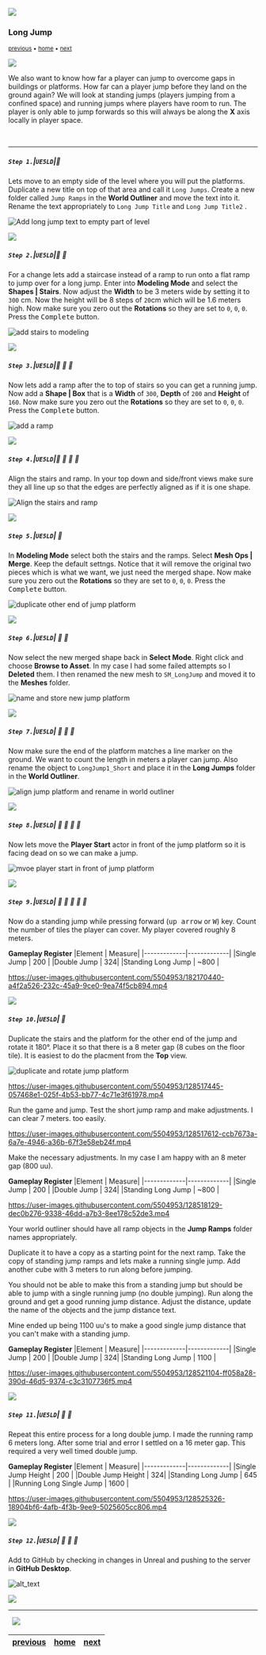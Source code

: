 ![](../images/line3.png)

### Long Jump

<sub>[previous](../gameplay-scale/README.md#user-content-gameplay--scale-register) • [home](../README.md#user-content-ue4-intro-to-level-design) • [next](../moving-platform/README.md#user-content-moving-platform)</sub>

![](../images/line3.png)

We also want to know how far a player can jump to overcome gaps in buildings or platforms.  How far can a player jump before they land on the ground again? We will look at standing jumps (players jumping from a confined space) and running jumps where players have room to run.  The player is only able to jump forwards so this will always be along the **X** axis locally in player space.

<br>

---


##### `Step 1.`\|`UE5LD`|:small_blue_diamond:

Lets move to an empty side of the level where you will put the platforms. Duplicate a new title on top of that area and call it `Long Jumps`. Create a new folder called `Jump Ramps` in the **World Outliner** and move the text into it. Rename the text appropriately to `Long Jump Title` and `Long Jump Title2` .

![Add long jump text to empty part of level](images/longJumps.png)

![](../images/line2.png)

##### `Step 2.`\|`UE5LD`|:small_blue_diamond: :small_blue_diamond: 

For a change lets add a staircase instead of a ramp to run onto a flat ramp to jump over for a long jump.  Enter into **Modeling Mode** and select the **Shapes | Stairs**.  Now adjust the **Width** to be 3 meters wide by setting it to `300` cm.  Now the height will be 8 steps of `20`cm which will be 1.6 meters high. Now make sure you zero out the **Rotations** so they are set to `0`, `0`, `0`. Press the <kbd>Complete</kbd> button.

![add stairs to modeling](images/addStairs.png)

![](../images/line2.png)

##### `Step 3.`\|`UE5LD`|:small_blue_diamond: :small_blue_diamond: :small_blue_diamond:

Now lets add a ramp after the to top of stairs so you can get a running jump.  Now add a **Shape | Box** that is a **Width** of `300`, **Depth** of `200` and **Height** of `160`.  Now make sure you zero out the **Rotations** so they are set to `0`, `0`, `0`. Press the <kbd>Complete</kbd> button.

![add a ramp](images/addRamp.png)

![](../images/line2.png)

##### `Step 4.`\|`UE5LD`|:small_blue_diamond: :small_blue_diamond: :small_blue_diamond: :small_blue_diamond:

Align the stairs and ramp. In your top down and side/front views make sure they all line up so that the edges are perfectly aligned as if it is one shape. 

![Align the stairs and ramp](images/placeNextToEachOther.png)

![](../images/line2.png)

##### `Step 5.`\|`UE5LD`| :small_orange_diamond:

In **Modeling Mode** select both the stairs and the ramps.  Select **Mesh Ops | Merge**.  Keep the default settngs.  Notice that it will remove the original two pieces which is what we want, we just need the merged shape.  Now make sure you zero out the **Rotations** so they are set to `0`, `0`, `0`. Press the <kbd>Complete</kbd> button.

![duplicate other end of jump platform](images/mergeMeshes.png)

![](../images/line2.png)

##### `Step 6.`\|`UE5LD`| :small_orange_diamond: :small_blue_diamond:

Now select the new merged shape back in **Select Mode**.  Right click and choose **Browse to Asset**. In my case I had some failed attempts so I **Deleted** them.  I then renamed the new mesh to `SM_LongJump` and moved it to the **Meshes** folder.

![name and store new jump platform](images/organizeData.png)


![](../images/line2.png)

##### `Step 7.`\|`UE5LD`| :small_orange_diamond: :small_blue_diamond: :small_blue_diamond:

Now make sure the end of the platform matches a line marker on the ground.  We want to count the length in meters a player can jump.  Also rename the object to `LongJump1_Short` and place it in the **Long Jumps** folder in the **World Outliner**.

![align jump platform and rename in world outliner](images/alignRename.png)

![](../images/line2.png)

##### `Step 8.`\|`UE5LD`| :small_orange_diamond: :small_blue_diamond: :small_blue_diamond: :small_blue_diamond:

Now lets move the **Player Start** actor in front of the jump platform so it is facing dead on so we can make a jump.

![mvoe player start in front of jump platform](images/movePlayerStart.png)

![](../images/line2.png)

##### `Step 9.`\|`UE5LD`| :small_orange_diamond: :small_blue_diamond: :small_blue_diamond: :small_blue_diamond: :small_blue_diamond:

Now do a standing jump while pressing forward (<kbd>up arrow</kbd> or <kbd>W</kbd>) key.  Count the number of tiles the player can cover. My player covered roughly 8 meters.

**Gameplay Register**
|Element | Measure|
|-------------|-------------|
|Single Jump | 200 |
|Double Jump | 324|
|Standing Long Jump | ~800 | 

https://user-images.githubusercontent.com/5504953/182170440-a4f2a526-232c-45a9-9ce0-9ea74f5cb894.mp4

![](../images/line2.png)

##### `Step 10.`\|`UE5LD`| :large_blue_diamond:

Duplicate the stairs and the platform for the other end of the jump and rotate it 180°. Place it so that there is a 8 meter gap (8 cubes on the floor tile). It is easiest to do the placment from the **Top** view.

![duplicate and rotate jump platform](images/dupeAndRotate.png)


https://user-images.githubusercontent.com/5504953/128517445-057468e1-025f-4b53-bb77-4c71e3f61978.mp4

Run the game and jump.  Test the short jump ramp and make adjustments. I can clear 7 meters. too easily.

https://user-images.githubusercontent.com/5504953/128517612-ccb7673a-6a7e-4946-a36b-67f3e58eb24f.mp4

Make the necessary adjustments. In my case I am happy with an 8 meter gap (800 uu).

**Gameplay Register**
|Element | Measure|
|-------------|-------------|
|Single Jump | 200 |
|Double Jump | 324|
|Standing Long Jump | ~800 | 

https://user-images.githubusercontent.com/5504953/128518129-dec0b276-9338-46dd-a7b3-8ee178c52de3.mp4

Your world outliner should have all ramp objects in the **Jump Ramps** folder names appropriately. 

Duplicate it to have a copy as a starting point for the next ramp. Take the copy of standing jump ramps and lets make a running single jump.  Add another cube with 3 meters to run along before jumping.

You should not be able to make this from a standing jump but should be able to jump with a single running jump (no double jumping).  Run along the ground and get a good running jump distance. Adjust the distance, update the name of the objects and the jump distance text.

Mine ended up being 1100 uu's to make a good single jump distance that you can't make with a standing jump.

**Gameplay Register**
|Element | Measure|
|-------------|-------------|
|Single Jump | 200 |
|Double Jump | 324|
|Standing Long Jump | 1100 | 

https://user-images.githubusercontent.com/5504953/128521104-ff058a28-390d-46d5-9374-c3c3107736f5.mp4

![](../images/line2.png)

##### `Step 11.`\|`UE5LD`| :large_blue_diamond: :small_blue_diamond: 

Repeat this entire process for a long double jump.  I made the running ramp 6 meters long.  After some trial and error I settled on a 16 meter gap.  This required a very well timed double jump.

**Gameplay Register**
|Element | Measure|
|-------------|-------------|
|Single Jump Height | 200 |
|Double Jump Height | 324|
|Standing Long Jump | 645 | 
|Running Long Single Jump | 1600 |

https://user-images.githubusercontent.com/5504953/128525326-18904bf6-4afb-4f3b-9ee9-5025605cc806.mp4

![](../images/line2.png)


##### `Step 12.`\|`UE5LD`| :large_blue_diamond: :small_blue_diamond: :small_blue_diamond: 

Add to GitHub by checking in changes in Unreal and pushing to the server in **GitHub Desktop**.

![alt_text](images/Github.jpg)

![](../images/line2.png)

___


<img src="https://via.placeholder.com/1000x4/dba81a/dba81a" alt="drawing" height="4px" alt = ""/>

<img src="https://via.placeholder.com/1000x100/45D7CA/000000/?text=Next Up - Moving Platform">

<img src="https://via.placeholder.com/1000x4/dba81a/dba81a" alt="drawing" height="4px" alt = ""/>

| [previous](../gameplay-scale/README.md#user-content-gameplay--scale-register)| [home](../README.md#user-content-ue4-intro-to-level-design) | [next](../moving-platform/README.md#user-content-moving-platform)|
|---|---|---|
